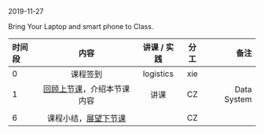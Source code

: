 2019-11-27

Bring Your Laptop and smart phone  to Class. 

|时间段     |  内容    | 讲课 / 实践     |  分工  |  备注       |
| :---      |   :----:    |   :----:    |    :----:    | ---: |
|   0       |  课程签到     |  logistics   |     xie     |        |
|   1       |  [回顾上节课](../WW9/WW9-Plan.md)，介绍本节课内容     |  讲课    |     CZ     |   Data System      |
|      |        |           |            |
|   6       |  课程小结，[展望下节课](../WW11/WW11-Plan.md)       |     |  CZ |   |
